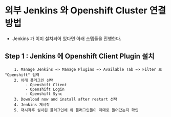 # 외부 Jenkins 와 Openshift Cluster 연결 방법

- Jenkins 가 이미 설치되어 있다면 아래 스텝들을 진행한다.

## Step 1 : Jenkins 에 Openshift Client Plugin 설치

```
	1. Manage Jenkins => Manage Plugins => Available Tab => Filter 로 "Openshift" 입력
	2. 아래 플러그인 선택
	     - Openshift Client
	     - Openshift Login
	     - Openshift Sync
	3. Download now and install after restart 선택
	4. Jenkins 재시작
	5. 재시작후 설치된 플러그인에 위 플러그인들이 제대로 들어갔는지 확인
```


